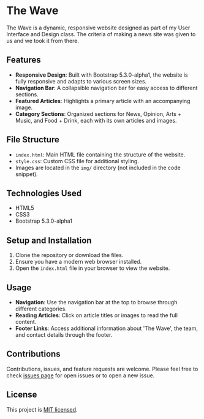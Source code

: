 # The Wave

The Wave is a dynamic, responsive website designed as part of my User Interface and Design class.  The criteria of making a news site was given to us and we took it from there.
## Features

- **Responsive Design**: Built with Bootstrap 5.3.0-alpha1, the website is fully responsive and adapts to various screen sizes.
- **Navigation Bar**: A collapsible navigation bar for easy access to different sections.
- **Featured Articles**: Highlights a primary article with an accompanying image.
- **Category Sections**: Organized sections for News, Opinion, Arts + Music, and Food + Drink, each with its own articles and images.

## File Structure

- `index.html`: Main HTML file containing the structure of the website.
- `style.css`: Custom CSS file for additional styling.
- Images are located in the `img/` directory (not included in the code snippet).

## Technologies Used

- HTML5
- CSS3
- Bootstrap 5.3.0-alpha1

## Setup and Installation

1. Clone the repository or download the files.
2. Ensure you have a modern web browser installed.
3. Open the `index.html` file in your browser to view the website.

## Usage

- **Navigation**: Use the navigation bar at the top to browse through different categories.
- **Reading Articles**: Click on article titles or images to read the full content.
- **Footer Links**: Access additional information about 'The Wave', the team, and contact details through the footer.

## Contributions

Contributions, issues, and feature requests are welcome. Please feel free to check [issues page](#) for open issues or to open a new issue.

## License

This project is [MIT licensed](#).

